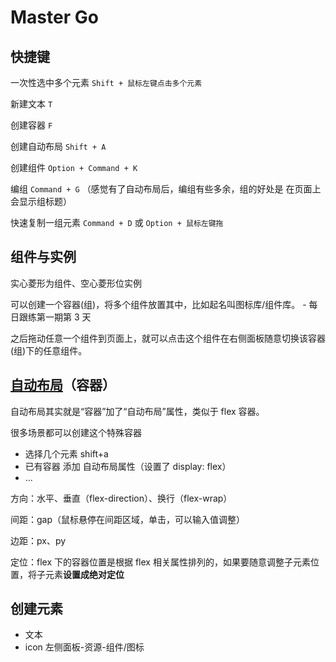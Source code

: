 # Master Go

## 快捷键

一次性选中多个元素 `Shift + 鼠标左键点击多个元素`

新建文本 `T`

创建容器 `F`

创建自动布局 `Shift + A`

创建组件 `Option + Command + K`

编组 `Command + G` （感觉有了自动布局后，编组有些多余，组的好处是 在页面上会显示组标题）

快速复制一组元素 `Command + D` 或 `Option + 鼠标左键拖`

## 组件与实例

实心菱形为组件、空心菱形位实例

可以创建一个容器(组)，将多个组件放置其中，比如起名叫图标库/组件库。 - 每日跟练第一期第 3 天

之后拖动任意一个组件到页面上，就可以点击这个组件在右侧面板随意切换该容器(组)下的任意组件。

## [自动布局](https://mastergo.com/help/layer/auto-layout)（容器）

自动布局其实就是“容器”加了“自动布局”属性，类似于 flex 容器。

很多场景都可以创建这个特殊容器

- 选择几个元素 shift+a
- 已有容器 添加 自动布局属性（设置了 display: flex）
- ...

方向：水平、垂直（flex-direction）、换行（flex-wrap）

间距：gap（鼠标悬停在间距区域，单击，可以输入值调整）

边距：px、py

定位：flex 下的容器位置是根据 flex 相关属性排列的，如果要随意调整子元素位置，将子元素**设置成绝对定位**

## 创建元素

- 文本
- icon 左侧面板-资源-组件/图标
